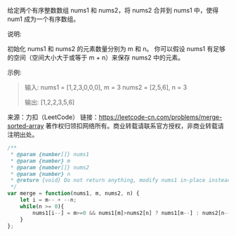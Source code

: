给定两个有序整数数组 nums1 和 nums2，将 nums2 合并到 nums1 中，使得 num1 成为一个有序数组。

说明:

初始化 nums1 和 nums2 的元素数量分别为 m 和 n。
你可以假设 nums1 有足够的空间（空间大小大于或等于 m + n）来保存 nums2 中的元素。

示例:

> 输入:
> nums1 = [1,2,3,0,0,0], m = 3
> nums2 = [2,5,6],       n = 3
>
> 输出: [1,2,2,3,5,6]
>

来源：力扣（LeetCode）
链接：https://leetcode-cn.com/problems/merge-sorted-array
著作权归领扣网络所有。商业转载请联系官方授权，非商业转载请注明出处。

```javascript
/**
 * @param {number[]} nums1
 * @param {number} m
 * @param {number[]} nums2
 * @param {number} n
 * @return {void} Do not return anything, modify nums1 in-place instead.
 */
var merge = function(nums1, m, nums2, n) {
    let i = m-- + --n;
    while(n >= 0){
        nums1[i--] = m>=0 && nums1[m]>nums2[n] ? nums1[m--] : nums2[n--];
    }
};
```

